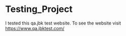 # Testing_Project
I tested this qa.jbk test website. To see the website visit https://www.qa.jbktest.com/
